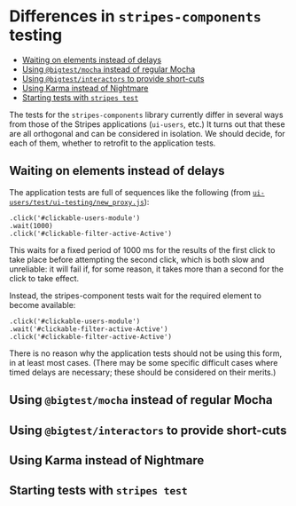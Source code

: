 # Differences in `stripes-components` testing

<!-- md2toc -l 2 differences-in-stripes-components-testing.md -->
* [Waiting on elements instead of delays](#waiting-on-elements-instead-of-delays)
* [Using `@bigtest/mocha` instead of regular Mocha](#using-bigtestmocha-instead-of-regular-mocha)
* [Using `@bigtest/interactors` to provide short-cuts](#using-bigtestinteractors-to-provide-short-cuts)
* [Using Karma instead of Nightmare](#using-karma-instead-of-nightmare)
* [Starting tests with `stripes test`](#starting-tests-with-stripes-test)


The tests for the `stripes-components` library currently differ in several ways from those of the Stripes applications (`ui-users`, etc.) It turns out that these are all orthogonal and can be considered in isolation. We should decide, for each of them, whether to retrofit to the application tests.


## Waiting on elements instead of delays

The application tests are full of sequences like the following (from [`ui-users/test/ui-testing/new_proxy.js`](https://github.com/folio-org/ui-users/blob/bd97d96a23012ef1c9ab3cb14b1f55a97f395c2f/test/ui-testing/new_proxy.js#L28-L30)):

	.click('#clickable-users-module')
	.wait(1000)
	.click('#clickable-filter-active-Active')

This waits for a fixed period of 1000 ms for the results of the first click to take place before attempting the second click, which is both slow and unreliable: it will fail if, for some reason, it takes more than a second for the click to take effect.

Instead, the stripes-component tests wait for the required element to become available:

	.click('#clickable-users-module')
	.wait('#clickable-filter-active-Active')
	.click('#clickable-filter-active-Active')

There is no reason why the application tests should not be using this form, in at least most cases. (There may be some specific difficult cases where timed delays are necessary; these should be considered on their merits.)


## Using `@bigtest/mocha` instead of regular Mocha

## Using `@bigtest/interactors` to provide short-cuts

## Using Karma instead of Nightmare

## Starting tests with `stripes test`

